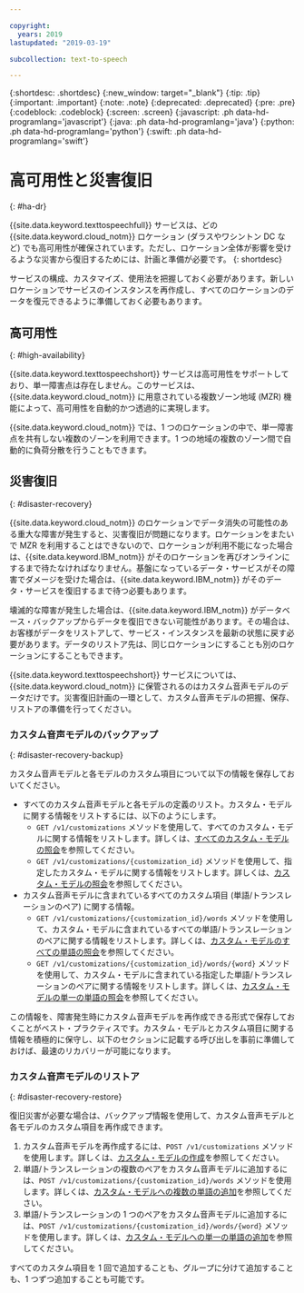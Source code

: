 ```yaml
---

copyright:
  years: 2019
lastupdated: "2019-03-19"

subcollection: text-to-speech

---
```


{:shortdesc: .shortdesc}
{:new_window: target="_blank"}
{:tip: .tip}
{:important: .important}
{:note: .note}
{:deprecated: .deprecated}
{:pre: .pre}
{:codeblock: .codeblock}
{:screen: .screen}
{:javascript: .ph data-hd-programlang='javascript'}
{:java: .ph data-hd-programlang='java'}
{:python: .ph data-hd-programlang='python'}
{:swift: .ph data-hd-programlang='swift'}

# 高可用性と災害復旧
{: #ha-dr}

{{site.data.keyword.texttospeechfull}} サービスは、どの {{site.data.keyword.cloud_notm}} ロケーション (ダラスやワシントン DC など) でも高可用性が確保されています。ただし、ロケーション全体が影響を受けるような災害から復旧するためには、計画と準備が必要です。
{: shortdesc}

サービスの構成、カスタマイズ、使用法を把握しておく必要があります。新しいロケーションでサービスのインスタンスを再作成し、すべてのロケーションのデータを復元できるように準備しておく必要もあります。

## 高可用性
{: #high-availability}

{{site.data.keyword.texttospeechshort}} サービスは高可用性をサポートしており、単一障害点は存在しません。このサービスは、{{site.data.keyword.cloud_notm}} に用意されている複数ゾーン地域 (MZR) 機能によって、高可用性を自動的かつ透過的に実現します。

{{site.data.keyword.cloud_notm}} では、1 つのロケーションの中で、単一障害点を共有しない複数のゾーンを利用できます。1 つの地域の複数のゾーン間で自動的に負荷分散を行うこともできます。

## 災害復旧
{: #disaster-recovery}

{{site.data.keyword.cloud_notm}} のロケーションでデータ消失の可能性のある重大な障害が発生すると、災害復旧が問題になります。ロケーションをまたいで MZR を利用することはできないので、ロケーションが利用不能になった場合は、{{site.data.keyword.IBM_notm}} がそのロケーションを再びオンラインにするまで待たなければなりません。基盤になっているデータ・サービスがその障害でダメージを受けた場合は、{{site.data.keyword.IBM_notm}} がそのデータ・サービスを復旧するまで待つ必要もあります。

壊滅的な障害が発生した場合は、{{site.data.keyword.IBM_notm}} がデータベース・バックアップからデータを復旧できない可能性があります。その場合は、お客様がデータをリストアして、サービス・インスタンスを最新の状態に戻す必要があります。データのリストア先は、同じロケーションにすることも別のロケーションにすることもできます。

{{site.data.keyword.texttospeechshort}} サービスについては、{{site.data.keyword.cloud_notm}} に保管されるのはカスタム音声モデルのデータだけです。災害復旧計画の一環として、カスタム音声モデルの把握、保存、リストアの準備を行ってください。

### カスタム音声モデルのバックアップ
{: #disaster-recovery-backup}

カスタム音声モデルと各モデルのカスタム項目について以下の情報を保存しておいてください。

-   すべてのカスタム音声モデルと各モデルの定義のリスト。カスタム・モデルに関する情報をリストするには、以下のようにします。
    -   `GET /v1/customizations` メソッドを使用して、すべてのカスタム・モデルに関する情報をリストします。詳しくは、[すべてのカスタム・モデルの照会](/docs/services/text-to-speech/custom-models.html#cuModelsQueryAll)を参照してください。
    -   `GET /v1/customizations/{customization_id}` メソッドを使用して、指定したカスタム・モデルに関する情報をリストします。詳しくは、[カスタム・モデルの照会](/docs/services/text-to-speech/custom-models.html#cuModelsQuery)を参照してください。
-   カスタム音声モデルに含まれているすべてのカスタム項目 (単語/トランスレーションのペア) に関する情報。
    -   `GET /v1/customizations/{customization_id}/words` メソッドを使用して、カスタム・モデルに含まれているすべての単語/トランスレーションのペアに関する情報をリストします。詳しくは、[カスタム・モデルのすべての単語の照会](/docs/services/text-to-speech/custom-entries.html#cuWordsQueryModel)を参照してください。
    -   `GET /v1/customizations/{customization_id}/words/{word}` メソッドを使用して、カスタム・モデルに含まれている指定した単語/トランスレーションのペアに関する情報をリストします。詳しくは、[カスタム・モデルの単一の単語の照会](/docs/services/text-to-speech/custom-entries.html#cuWordQueryModel)を参照してください。

この情報を、障害発生時にカスタム音声モデルを再作成できる形式で保存しておくことがベスト・プラクティスです。カスタム・モデルとカスタム項目に関する情報を積極的に保守し、以下のセクションに記載する呼び出しを事前に準備しておけば、最速のリカバリーが可能になります。

### カスタム音声モデルのリストア
{: #disaster-recovery-restore}

復旧災害が必要な場合は、バックアップ情報を使用して、カスタム音声モデルと各モデルのカスタム項目を再作成できます。

1.  カスタム音声モデルを再作成するには、`POST /v1/customizations` メソッドを使用します。詳しくは、[カスタム・モデルの作成](/docs/services/text-to-speech/custom-models.html#cuModelsCreate)を参照してください。
1.  単語/トランスレーションの複数のペアをカスタム音声モデルに追加するには、`POST /v1/customizations/{customization_id}/words` メソッドを使用します。詳しくは、[カスタム・モデルへの複数の単語の追加](/docs/services/text-to-speech/custom-entries.html#cuWordsAdd)を参照してください。
1.  単語/トランスレーションの 1 つのペアをカスタム音声モデルに追加するには、`POST /v1/customizations/{customization_id}/words/{word}` メソッドを使用します。詳しくは、[カスタム・モデルへの単一の単語の追加](/docs/services/text-to-speech/custom-entries.html#cuWordAdd)を参照してください。

すべてのカスタム項目を 1 回で追加することも、グループに分けて追加することも、1 つずつ追加することも可能です。
